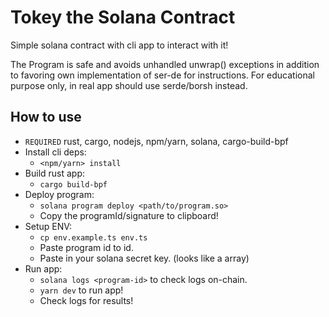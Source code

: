 # Tokey the Solana Contract

Simple solana contract with cli app to interact with it!

The Program is safe and avoids unhandled unwrap() exceptions in addition to favoring own implementation of ser-de for instructions. For educational purpose only, in real app should use serde/borsh instead.

## How to use

- `REQUIRED` rust, cargo, nodejs, npm/yarn, solana, cargo-build-bpf
- Install cli deps:
  - `<npm/yarn> install`
- Build rust app:
  - `cargo build-bpf`
- Deploy program:
  - `solana program deploy <path/to/program.so>`
  - Copy the programId/signature to clipboard!
- Setup ENV:
  - `cp env.example.ts env.ts`
  - Paste program id to id.
  - Paste in your solana secret key. (looks like a array)
- Run app:
  - `solana logs <program-id>` to check logs on-chain.
  - `yarn dev` to run app!
  - Check logs for results!
